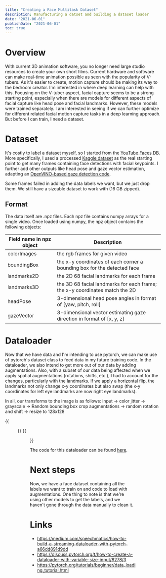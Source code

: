 ```yaml
---
title: "Creating a Face Multitask Dataset"
description: Manufacturing a datset and building a dataset loader
date: "2021-06-01"
publishDate: "2021-06-01"
toc: true
---
```


# Overview
With current 3D animation software, you no longer need large studio resources to create your own short films. Current hardware and software can make real-time animation possible as seen with the popularity of V-tubers. As it's easier to create, motion capture should be making its way to the bedroom creator. I'm interested in where deep learning can help with this. Focusing on the V-tuber aspect, facial capture seems to be a strong starting point, especially when there are models for different aspects of facial capture like head pose and facial landmarks. However, these models were trained separately. I am interested in seeing if we can further optimize for different related facial motion capture tasks in a deep learning approach. But before I can train, I need a dataset.

# Dataset
It's costly to label a dataset myself, so I started from the [YouTube Faces DB](https://www.cs.tau.ac.il/~wolf/ytfaces/). More specifically, I used a processed [Kaggle dataset](https://www.kaggle.com/selfishgene/youtube-faces-with-facial-keypoints) as the real starting point to get many frames containing face detections with facial keypoints. I further add other outputs like head pose and gaze vector estimation, adapting an [OpenVINO-based gaze detection code](https://github.com/mmphego/computer-pointer-controller).

Some frames failed in adding the data labels we want, but we just drop them. We still have a sizeable dataset to work with (16 GB zipped).

## Format
The data itself are .npz files. Each npz file contains numpy arrays for a single video. Once loaded using numpy, the npz object contains the following objects:

| Field name in npz object | Description |
| --- | --- |
| colorImages | the rgb frames for given video |
| boundingBox | the x-y coordinates of each corner a bounding box for the detected face |
| landmarks2D | the 2D 68 facial landmarks for each frame |
| landmarks3D | the 3D 68 facial landmarks for each frame; the x-y coordinates match the 2D |
| headPose | 3-dimensional head pose angles in format of [yaw, pitch, roll] |
| gazeVector | 3-dimensional vector estimating gaze direction in format of [x, y, z] |

# Dataloader
Now that we have data and I'm intending to use pytorch, we can make use of pytorch's dataset class to feed data in my future training code. In the dataloader, we also intend to get more out of our data by adding augmentations. Also, with a subset of our data being affected when we apply spatial augmentations (rotations, shifts, etc.), I had to account for the changes, particularly with the landmarks. If we apply a horizontal flip, the landmarks not only change x-y coordinates but also swap (the x-y coordinates for left eye landmarks are now right eye landmarks).

In all, our transforms to the image is as follows:
input -> color jitter -> grayscale -> Random bounding box crop augmentations -> random rotation and shift -> resize to 128x128

{{<figure src="/post/images/4-1.png"
          caption="Example image with landmarks, pose, and vectors" >}}
{{<figure src="/post/images/4-2.png"
          caption="Example image with landmarks (red and blue)" >}}

The code for this dataloader can be found [here](https://github.com/jinac/head_multitask/blob/main/data_util.py).

# Next steps
Now, we have a face dataset containing all the labels we want to train on and code to load with augmentations. One thing to note is that we're using other models to get the labels, and we haven't gone through the data manually to clean it. 

# Links
* https://medium.com/speechmatics/how-to-build-a-streaming-dataloader-with-pytorch-a66dd891d9dd
* https://discuss.pytorch.org/t/how-to-create-a-dataloader-with-variable-size-input/8278/3
* https://pytorch.org/tutorials/beginner/data_loading_tutorial.html